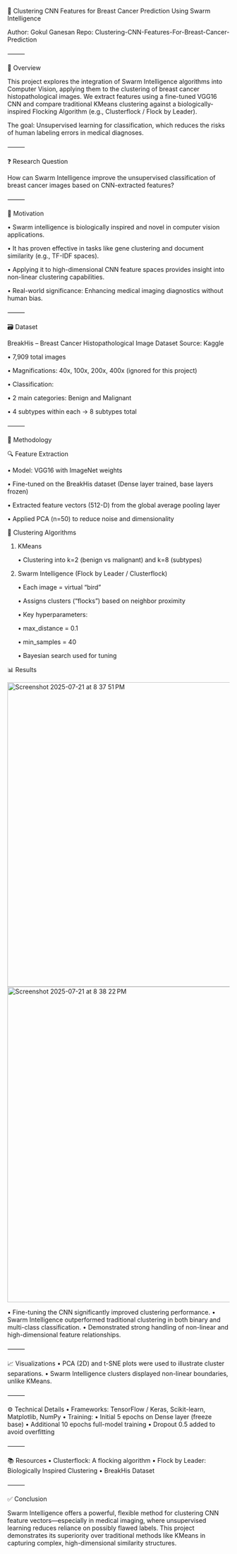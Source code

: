 🧠 Clustering CNN Features for Breast Cancer Prediction Using Swarm Intelligence

Author: Gokul Ganesan
Repo: Clustering-CNN-Features-For-Breast-Cancer-Prediction

⸻

📌 Overview

This project explores the integration of Swarm Intelligence algorithms into Computer Vision, applying them to the clustering of breast cancer histopathological images. We extract features using a fine-tuned VGG16 CNN and compare traditional KMeans clustering against a biologically-inspired Flocking Algorithm (e.g., Clusterflock / Flock by Leader).

The goal: Unsupervised learning for classification, which reduces the risks of human labeling errors in medical diagnoses.

⸻

❓ Research Question

How can Swarm Intelligence improve the unsupervised classification of breast cancer images based on CNN-extracted features?

⸻

🚀 Motivation

•	Swarm intelligence is biologically inspired and novel in computer vision applications.

•	It has proven effective in tasks like gene clustering and document similarity (e.g., TF-IDF spaces).

•	Applying it to high-dimensional CNN feature spaces provides insight into non-linear clustering capabilities.

•	Real-world significance: Enhancing medical imaging diagnostics without human bias.

⸻

🗃️ Dataset

BreakHis – Breast Cancer Histopathological Image Dataset
Source: Kaggle

•	7,909 total images

•	Magnifications: 40x, 100x, 200x, 400x (ignored for this project)

•	Classification:

•	2 main categories: Benign and Malignant

•	4 subtypes within each → 8 subtypes total

⸻

🧠 Methodology

🔍 Feature Extraction

•	Model: VGG16 with ImageNet weights

•	Fine-tuned on the BreakHis dataset (Dense layer trained, base layers frozen)

•	Extracted feature vectors (512-D) from the global average pooling layer

•	Applied PCA (n=50) to reduce noise and dimensionality

🔗 Clustering Algorithms

1.	KMeans
	
 	•	Clustering into k=2 (benign vs malignant) and k=8 (subtypes)

2.	Swarm Intelligence (Flock by Leader / Clusterflock)
	
 	•	Each image = virtual “bird”
	
 	•	Assigns clusters (“flocks”) based on neighbor proximity
	
 	•	Key hyperparameters:
	
 	•	max_distance = 0.1
	
 	•	min_samples = 40
	
 	•	Bayesian search used for tuning


📊 Results

<img width="1285" height="690" alt="Screenshot 2025-07-21 at 8 37 51 PM" src="https://github.com/user-attachments/assets/b2cfc320-fb4d-4234-9571-aadb6ef41b88" />

<img width="1277" height="715" alt="Screenshot 2025-07-21 at 8 38 22 PM" src="https://github.com/user-attachments/assets/7f744459-09da-453c-a196-c7c7b3bb5076" />


•	Fine-tuning the CNN significantly improved clustering performance.
•	Swarm Intelligence outperformed traditional clustering in both binary and multi-class classification.
•	Demonstrated strong handling of non-linear and high-dimensional feature relationships.

⸻

📈 Visualizations
	•	PCA (2D) and t-SNE plots were used to illustrate cluster separations.
	•	Swarm Intelligence clusters displayed non-linear boundaries, unlike KMeans.

⸻

⚙️ Technical Details
	•	Frameworks: TensorFlow / Keras, Scikit-learn, Matplotlib, NumPy
	•	Training:
	•	Initial 5 epochs on Dense layer (freeze base)
	•	Additional 10 epochs full-model training
	•	Dropout 0.5 added to avoid overfitting

⸻

📚 Resources
	•	Clusterflock: A flocking algorithm
	•	Flock by Leader: Biologically Inspired Clustering
	•	BreakHis Dataset

⸻

✅ Conclusion

Swarm Intelligence offers a powerful, flexible method for clustering CNN feature vectors—especially in medical imaging, where unsupervised learning reduces reliance on possibly flawed labels. This project demonstrates its superiority over traditional methods like KMeans in capturing complex, high-dimensional similarity structures.
